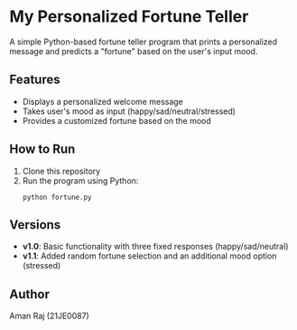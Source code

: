 # My Personalized Fortune Teller

A simple Python-based fortune teller program that prints a personalized message and predicts a "fortune" based on the user's input mood.

## Features

- Displays a personalized welcome message
- Takes user's mood as input (happy/sad/neutral/stressed)
- Provides a customized fortune based on the mood

## How to Run

1. Clone this repository
2. Run the program using Python:
   ```
   python fortune.py
   ```

## Versions

- **v1.0**: Basic functionality with three fixed responses (happy/sad/neutral)
- **v1.1**: Added random fortune selection and an additional mood option (stressed)

## Author

Aman Raj (21JE0087) 